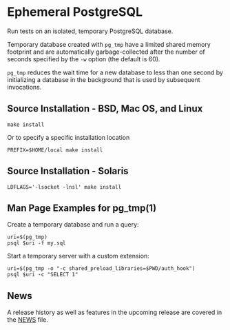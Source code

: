 Ephemeral PostgreSQL
====================

Run tests on an isolated, temporary PostgreSQL database.

Temporary database created with `pg_tmp` have a limited shared memory footprint
and are automatically garbage-collected after the number of seconds specified by
the `-w` option (the default is 60).

`pg_tmp` reduces the wait time for a new database to less than one second by
initializing a database in the background that is used by subsequent
invocations.

Source Installation - BSD, Mac OS, and Linux
--------------------------------------------

    make install

Or to specify a specific installation location

    PREFIX=$HOME/local make install

Source Installation - Solaris
-----------------------------

    LDFLAGS='-lsocket -lnsl' make install

Man Page Examples for pg_tmp(1)
-------------------------------

Create a temporary database and run a query:

    uri=$(pg_tmp)
    psql $uri -f my.sql

Start a temporary server with a custom extension:

    uri=$(pg_tmp -o "-c shared_preload_libraries=$PWD/auth_hook")
    psql $uri -c "SELECT 1"

News
----

A release history as well as features in the upcoming release are covered in the
[NEWS](NEWS) file.
